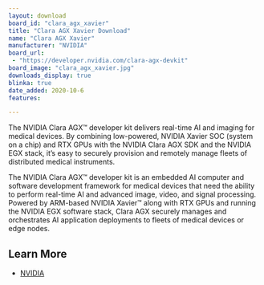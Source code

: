 ```yaml
---
layout: download
board_id: "clara_agx_xavier"
title: "Clara AGX Xavier Download"
name: "Clara AGX Xavier"
manufacturer: "NVIDIA"
board_url:
 - "https://developer.nvidia.com/clara-agx-devkit"
board_image: "clara_agx_xavier.jpg"
downloads_display: true
blinka: true
date_added: 2020-10-6
features:

---
```


The NVIDIA Clara AGX™ developer kit delivers real-time AI and imaging for medical devices. By combining low-powered, NVIDIA Xavier SOC (system on a chip) and RTX GPUs with the NVIDIA Clara AGX SDK and the NVIDIA EGX stack, it’s easy to securely provision and remotely manage fleets of distributed medical instruments.

The NVIDIA Clara AGX™ developer kit is an embedded AI computer and software development framework for medical devices that need the ability to perform real-time AI and advanced image, video, and signal processing. Powered by ARM-based NVIDIA Xavier™ along with RTX GPUs and running the NVIDIA EGX software stack, Clara AGX securely manages and orchestrates AI application deployments to fleets of medical devices or edge nodes.


## Learn More
* [NVIDIA](https://developer.nvidia.com/clara-agx-devkit)
